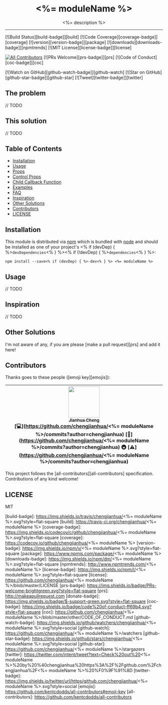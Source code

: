 <div align="center">
<h1><%= moduleName %></h1>

<p><%= description %></p>
</div>

<hr />

[![Build Status][build-badge]][build]
[![Code Coverage][coverage-badge]][coverage]
[![version][version-badge]][package]
[![downloads][downloads-badge]][npmtrends]
[![MIT License][license-badge]][license]

[![All Contributors](https://img.shields.io/badge/all_contributors-1-orange.svg?style=flat-square)](#contributors)
[![PRs Welcome][prs-badge]][prs]
[![Code of Conduct][coc-badge]][coc]

[![Watch on GitHub][github-watch-badge]][github-watch]
[![Star on GitHub][github-star-badge]][github-star]
[![Tweet][twitter-badge]][twitter]

## The problem

// TODO

## This solution

// TODO

## Table of Contents

<!-- START doctoc generated TOC please keep comment here to allow auto update -->

<!-- DON'T EDIT THIS SECTION. It'll update automatically -->

- [Installation](#installation)
- [Usage](#usage)
- [Props](#props)
- [Control Props](#control-props)
- [Child Callback Function](#child-callback-function)
- [Examples](#examples)
- [FAQ](#faq)
- [Inspiration](#inspiration)
- [Other Solutions](#other-solutions)
- [Contributors](#contributors)
- [LICENSE](#license)

<!-- END doctoc generated TOC please keep comment here to allow auto update -->

## Installation

This module is distributed via [npm][npm] which is bundled with [node][node] and
should be installed as one of your project's <% if (devDep) { %>`devDependencies`<% } %><% if (!devDep) { %>`dependencies`<% } %>:

```
npm install --save<% if (devDep) { %>-dev<% } %> <%= moduleName %>
```

## Usage

// TODO

## Inspiration

// TODO

## Other Solutions

I'm not aware of any, if you are please [make a pull request][prs] and add it
here!

## Contributors

Thanks goes to these people ([emoji key][emojis]):

<!-- ALL-CONTRIBUTORS-LIST:START - Do not remove or modify this section -->

| [<img src="<%= user.avatar %>" width="100px;"/><br /><sub>Jianhua Cheng</sub>](<%= user.profile %>)<br />[💻](https://github.com/chengjianhua/<%= moduleName %>/commits?author=chengjianhua) [📖](https://github.com/chengjianhua/<%= moduleName %>/commits?author=chengjianhua) 🚇 [⚠️](https://github.com/chengjianhua/<%= moduleName %>/commits?author=chengjianhua) |
| :---------------------------------------------------------------------------------------------------------------------------------------------------------------------------------------------------------------------------------------------------------------------------------------------------------------------------------------------------------------------: |


<!-- ALL-CONTRIBUTORS-LIST:END -->

This project follows the [all-contributors][all-contributors] specification.
Contributions of any kind welcome!

## LICENSE

MIT

[npm]: https://www.npmjs.com/
[node]: https://nodejs.org

[build-badge]: https://img.shields.io/travis/chengjianhua/<%= moduleName %>.svg?style=flat-square
[build]: https://travis-ci.org/chengjianhua/<%= moduleName %>
[coverage-badge]: https://img.shields.io/codecov/c/github/chengjianhua/<%= moduleName %>.svg?style=flat-square
[coverage]: https://codecov.io/github/chengjianhua/<%= moduleName %>
[version-badge]: https://img.shields.io/npm/v/<%= moduleName %>.svg?style=flat-square
[package]: https://www.npmjs.com/package/<%= moduleName %>
[downloads-badge]: https://img.shields.io/npm/dm/<%= moduleName %>.svg?style=flat-square
[npmtrends]: http://www.npmtrends.com/<%= moduleName %>
[license-badge]: https://img.shields.io/npm/l/<%= moduleName %>.svg?style=flat-square
[license]: https://github.com/chengjianhua/<%= moduleName %>/blob/master/LICENSE
[prs-badge]: https://img.shields.io/badge/PRs-welcome-brightgreen.svg?style=flat-square
[prs]: http://makeapullrequest.com
[donate-badge]: https://img.shields.io/badge/$-support-green.svg?style=flat-square
[coc-badge]: https://img.shields.io/badge/code%20of-conduct-ff69b4.svg?style=flat-square
[coc]: https://github.com/chengjianhua/<%= moduleName %>/blob/master/other/CODE_OF_CONDUCT.md
[github-watch-badge]: https://img.shields.io/github/watchers/chengjianhua/<%= moduleName %>.svg?style=social
[github-watch]: https://github.com/chengjianhua/<%= moduleName %>/watchers
[github-star-badge]: https://img.shields.io/github/stars/chengjianhua/<%= moduleName %>.svg?style=social
[github-star]: https://github.com/chengjianhua/<%= moduleName %>/stargazers
[twitter]: https://twitter.com/intent/tweet?text=Check%20out%20<%= moduleName %>%20by%20%40chengjianhua%20https%3A%2F%2Fgithub.com%2Fchengjianhua%2F<%= moduleName %>%20%F0%9F%91%8D
[twitter-badge]: https://img.shields.io/twitter/url/https/github.com/chengjianhua/<%= moduleName %>.svg?style=social
[emojis]: https://github.com/kentcdodds/all-contributors#emoji-key
[all-contributors]: https://github.com/kentcdodds/all-contributors
